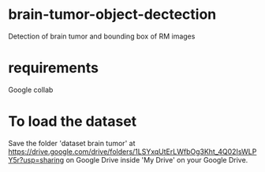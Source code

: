 # brain-tumor-object-dectection
Detection of brain tumor and bounding box of RM images

# requirements
Google collab

# To load the dataset 
Save the folder 'dataset brain tumor' at https://drive.google.com/drive/folders/1LSYxqUtErLWfbOg3Kht_4Q02IsWLPY5r?usp=sharing on Google Drive inside 'My Drive' on your Google Drive.
